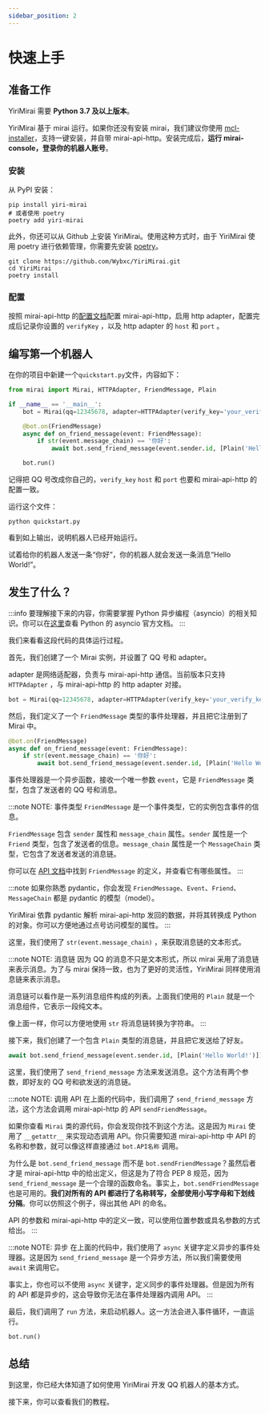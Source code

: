 ```yaml
---
sidebar_position: 2
---
```


# 快速上手

## 准备工作

YiriMirai 需要 **Python 3.7 及以上版本**。

YiriMirai 基于 mirai 运行。如果你还没有安装 mirai，我们建议你使用 [mcl-installer](https://github.com/iTXTech/mcl-installer)，支持一键安装，并自带 mirai-api-http。安装完成后，**运行 mirai-console，登录你的机器人账号**。

### 安装

从 PyPI 安装：
```shell
pip install yiri-mirai
# 或者使用 poetry
poetry add yiri-mirai
```

此外，你还可以从 Github 上安装 YiriMirai。使用这种方式时，由于 YiriMirai 使用 poetry 进行依赖管理，你需要先安装 [poetry](https://python-poetry.org/)。

```shell
git clone https://github.com/Wybxc/YiriMirai.git
cd YiriMirai
poetry install
```

### 配置

按照 mirai-api-http 的[配置文档](https://project-mirai.github.io/mirai-api-http/)配置 mirai-api-http，启用 http adapter，配置完成后记录你设置的 `verifyKey` ，以及 http adapter 的 `host` 和 `port` 。


## 编写第一个机器人

在你的项目中新建一个`quickstart.py`文件，内容如下：

```python title='quickstart.py'
from mirai import Mirai, HTTPAdapter, FriendMessage, Plain

if __name__ == '__main__':
    bot = Mirai(qq=12345678, adapter=HTTPAdapter(verify_key='your_verify_key', host='localhost', port=8080))

    @bot.on(FriendMessage)
    async def on_friend_message(event: FriendMessage):
        if str(event.message_chain) == '你好':
            await bot.send_friend_message(event.sender.id, [Plain('Hello World!')])

    bot.run()
```

记得把 QQ 号改成你自己的，`verify_key` `host` 和 `port` 也要和 mirai-api-http 的配置一致。

运行这个文件：

```shell
python quickstart.py
```

看到如上输出，说明机器人已经开始运行。

试着给你的机器人发送一条“你好”，你的机器人就会发送一条消息“Hello World!”。

## 发生了什么？

:::info
要理解接下来的内容，你需要掌握 Python 异步编程（asyncio）的相关知识。你可以在[这里](https://docs.python.org/3/library/asyncio.html)查看 Python 的 asyncio 官方文档。
:::

我们来看看这段代码的具体运行过程。

首先，我们创建了一个 Mirai 实例，并设置了 QQ 号和 adapter。

adapter 是网络适配器，负责与 mirai-api-http 通信。当前版本只支持 `HTTPAdapter` ，与 mirai-api-http 的 http adapter 对接。

```python
bot = Mirai(qq=12345678, adapter=HTTPAdapter(verify_key='your_verify_key', host='localhost', port=8080))
```

然后，我们定义了一个 `FriendMessage` 类型的事件处理器，并且把它注册到了 Mirai 中。

```python
@bot.on(FriendMessage)
async def on_friend_message(event: FriendMessage):
    if str(event.message_chain) == '你好':
        await bot.send_friend_message(event.sender.id, [Plain('Hello World!')])
```

事件处理器是一个异步函数，接收一个唯一参数 `event`，它是 `FriendMessage` 类型，包含了发送者的 QQ 号和消息。

:::note NOTE: 事件类型
`FriendMessage` 是一个事件类型，它的实例包含事件的信息。

`FriendMessage` 包含 `sender` 属性和 `message_chain` 属性。`sender` 属性是一个 `Friend` 类型，包含了发送者的信息。`message_chain` 属性是一个 `MessageChain` 类型，它包含了发送者发送的消息链。

你可以在 [API 文档](https://yiri-mirai-api.vercel.app/models/events.html#YiriMirai.models.events.FriendMessage)中找到 `FriendMessage` 的定义，并查看它有哪些属性。
:::

:::note
如果你熟悉 pydantic，你会发现 `FriendMessage`、`Event`、`Friend`、`MessageChain` 都是 pydantic 的模型（model）。

YiriMirai 依靠 pydantic 解析 mirai-api-http 发回的数据，并将其转换成 Python 的对象。你可以方便地通过点号访问模型的属性。
:::

这里，我们使用了 `str(event.message_chain)` ，来获取消息链的文本形式。

:::note NOTE: 消息链
因为 QQ 的消息不只是文本形式，所以 mirai 采用了消息链来表示消息。为了与 mirai 保持一致，也为了更好的灵活性，YiriMirai 同样使用消息链来表示消息。

消息链可以看作是一系列消息组件构成的列表。上面我们使用的 `Plain` 就是一个消息组件，它表示一段纯文本。

像上面一样，你可以方便地使用 `str` 将消息链转换为字符串。
:::

接下来，我们创建了一个包含 `Plain` 类型的消息链，并且把它发送给了好友。

```python
await bot.send_friend_message(event.sender.id, [Plain('Hello World!')])
```

这里，我们使用了 `send_friend_message` 方法来发送消息。这个方法有两个参数，即好友的 QQ 号和欲发送的消息链。

:::note NOTE: 调用 API
在上面的代码中，我们调用了 `send_friend_message` 方法，这个方法会调用 mirai-api-http 的 API `sendFriendMessage`。

如果你查看 `Mirai` 类的源代码，你会发现你找不到这个方法。这是因为 `Mirai` 使用了 `__getattr__` 来实现动态调用 API。你只需要知道 mirai-api-http 中 API 的名称和参数，就可以像这样直接通过 `bot.API名称` 调用。

为什么是 `bot.send_friend_message` 而不是 `bot.sendFriendMessage`？虽然后者才是 mirai-api-http 中的给出定义，但这是为了符合 PEP 8 规范，因为 `send_friend_message` 是一个合理的函数命名。事实上，`bot.sendFriendMessage` 也是可用的。**我们对所有的 API 都进行了名称转写，全部使用小写字母和下划线分隔**。你可以仿照这个例子，得出其他 API 的命名。

API 的参数和 mirai-api-http 中的定义一致，可以使用位置参数或具名参数的方式给出。
:::

:::note NOTE: 异步
在上面的代码中，我们使用了 `async` 关键字定义异步的事件处理器。这是因为 `send_friend_message` 是一个异步方法，所以我们需要使用 `await` 来调用它。

事实上，你也可以不使用 `async` 关键字，定义同步的事件处理器。但是因为所有的 API 都是异步的，这会导致你无法在事件处理器内调用 API。
:::

最后，我们调用了 `run` 方法，来启动机器人。这一方法会进入事件循环，一直运行。

```python
bot.run()
```

## 总结

到这里，你已经大体知道了如何使用 YiriMirai 开发 QQ 机器人的基本方式。

接下来，你可以查看我们的教程。
